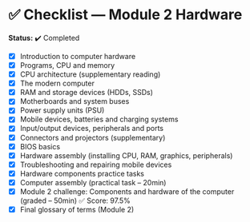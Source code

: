 # ✅ Checklist — Module 2 Hardware  
**Status:** ✔️ Completed


- [x] Introduction to computer hardware
- [x] Programs, CPU and memory
- [x] CPU architecture (supplementary reading)
- [x] The modern computer
- [x] RAM and storage devices (HDDs, SSDs)
- [x] Motherboards and system buses
- [x] Power supply units (PSU)
- [x] Mobile devices, batteries and charging systems
- [x] Input/output devices, peripherals and ports
- [x] Connectors and projectors (supplementary)
- [x] BIOS basics
- [x] Hardware assembly (installing CPU, RAM, graphics, peripherals)
- [x] Troubleshooting and repairing mobile devices
- [x] Hardware components practice tasks
- [x] Computer assembly (practical task – 20min)
- [x] Module 2 challenge: Components and hardware of the computer (graded – 50min) ✅ Score: 97.5%
- [x] Final glossary of terms (Module 2)
